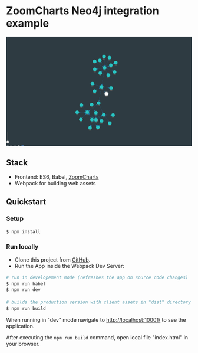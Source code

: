 # ZoomCharts Neo4j integration example

![image of application](./zoomcharts-neo4j-dataFunction/img/neo4j-netchart-screen.png)

## Stack

* Frontend: ES6, Babel, [ZoomCharts](https://zoomcharts.com/en/)
* Webpack for building web assets

## Quickstart

### Setup

```bash
$ npm install
```

### Run locally

* Clone this project from [GitHub](https://github.com/zoomcharts/zoomcharts-neo4j-integration-example).
* Run the App inside the Webpack Dev Server:

```bash
# run in developement mode (refreshes the app on source code changes)
$ npm run babel
$ npm run dev

# builds the production version with client assets in "dist" directory
$ npm run build
```

When running in "dev" mode navigate to [http://localhost:10001/](http://localhost:10001/) to see the application.

After executing the `npm run build` command,  open local file "index.html" in your browser.